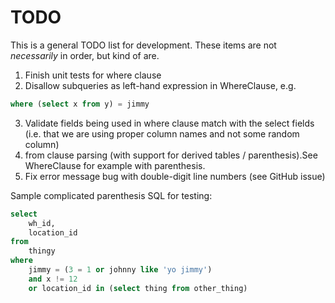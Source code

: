 ﻿# TODO
This is a general TODO list for development. These items are not *necessarily* in order, but kind of are.

1. Finish unit tests for where clause
2. Disallow subqueries as left-hand expression in WhereClause, e.g.
```sql
where (select x from y) = jimmy
```
3. Validate fields being used in where clause match with the select fields (i.e. that we are using proper column names and not some random column)
4. from clause parsing (with support for derived tables / parenthesis).See WhereClause for example with parenthesis.
5. Fix error message bug with double-digit line numbers (see GitHub issue)


Sample complicated parenthesis SQL for testing:
```sql
select
	wh_id,
	location_id
from
	thingy
where
	jimmy = (3 = 1 or johnny like 'yo jimmy')
	and x != 12
	or location_id in (select thing from other_thing)
```